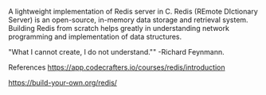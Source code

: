 A lightweight implementation of Redis server in C. Redis (REmote DIctionary Server) is an open-source, in-memory data storage and retrieval system. 
Building Redis from scratch helps greatly in understanding network programming and implementation of data structures.



"What I cannot create, I do not understand.""
-Richard Feynmann.


References
https://app.codecrafters.io/courses/redis/introduction

https://build-your-own.org/redis/
